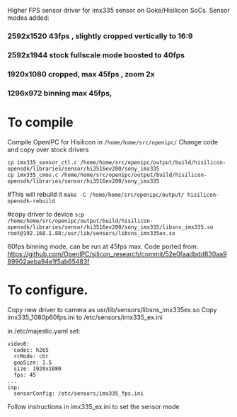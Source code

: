 Higher FPS sensor driver for imx335 sensor on Goke/Hisilicon SoCs.
Sensor modes added:
### 2592x1520 43fps , slightly cropped vertically to 16:9

### 2592x1944 stock fullscale mode boosted to 40fps

### 1920x1080 cropped, max 45fps , zoom 2x

### 1296x972 binning max 45fps, 

# To compile
Compile OpenIPC for Hisilicon in ```/home/home/src/openipc/```
Change code and copy over stock drivers

```
cp imx335_sensor_ctl.c /home/home/src/openipc/output/build/hisilicon-opensdk/libraries/sensor/hi3516ev200/sony_imx335
cp imx335_cmos.c /home/home/src/openipc/output/build/hisilicon-opensdk/libraries/sensor/hi3516ev200/sony_imx335
```
#This will rebuild it
```make -C /home/home/src/openipc/output/ hisilicon-opensdk-rebuild```

#copy driver to device
```scp /home/home/src/openipc/output/build/hisilicon-opensdk/libraries/sensor/hi3516ev200/sony_imx335/libsns_imx335.so root@192.168.1.88:/usr/lib/sensors/libsns_imx335ex.so```

60fps binning mode, can be run at 45fps max. Code ported from:
https://github.com/OpenIPC/silicon_research/commit/52e0faadbdd830aa989902aeba94e1f5ab65483f



# To configure. 
Copy new driver to camera as usr/lib/sensors/libsns_imx335ex.so
Copy imx335_1080p60fps.ini to /etc/sensors/imx335_ex.ini

in /etc/majestic.yaml set:
```
video0:
  codec: h265
  rcMode: cbr
  gopSize: 1.5
  size: 1920x1080
  fps: 45
...
isp:
  sensorConfig: /etc/sensors/imx335_fps.ini
```

Follow instructions in imx335_ex.ini to set the sensor mode

